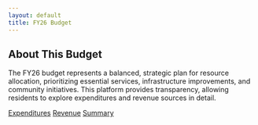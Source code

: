 ```yaml
---
layout: default
title: FY26 Budget
---
```


<h2>About This Budget</h2>
<p>
    The FY26 budget represents a balanced, strategic plan for resource allocation,
    prioritizing essential services, infrastructure improvements, and community initiatives.
    This platform provides transparency, allowing residents to explore expenditures and revenue sources in detail.
</p>

<div class="quick-links">
    <a href="{{ site.baseurl }}/expenditures" class="btn">Expenditures</a>
    <a href="{{ site.baseurl }}/revenue" class="btn">Revenue</a>
    <a href="{{ site.baseurl }}/summary" class="btn">Summary</a>
</div>
